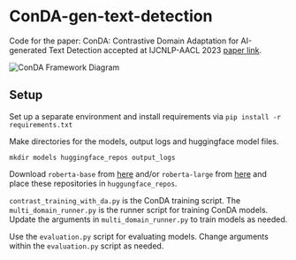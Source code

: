 # ConDA-gen-text-detection
Code for the paper: ConDA: Contrastive Domain Adaptation for AI-generated Text Detection accepted at IJCNLP-AACL 2023 [paper link](https://arxiv.org/abs/2309.03992).

![ConDA Framework Diagram](https://github.com/AmritaBh/ConDA-gen-text-detection/conda-framework.png)

## Setup

Set up a separate environment and install requirements via `pip install -r requirements.txt`

Make directories for the models, output logs and huggingface model files.

`mkdir models huggingface_repos output_logs`

Download `roberta-base` from [here](https://huggingface.co/roberta-base/tree/main) and/or `roberta-large` from [here](https://huggingface.co/roberta-large/tree/main) and place these repositories in `huggungface_repos`.

`contrast_training_with_da.py` is the ConDA training script. The `multi_domain_runner.py` is the runner script for training ConDA models. Update the arguments in `multi_domain_runner.py` to train models as needed. 

Use the `evaluation.py` script for evaluating models. Change arguments within the `evaluation.py` script as needed.
